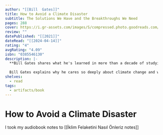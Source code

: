 ```yaml
---
author: "[[Bill  Gates]]"
title: How to Avoid a Climate Disaster
subtitle: The Solutions We Have and the Breakthroughs We Need
pages: 288
cover: https://i.gr-assets.com/images/S/compressed.photo.goodreads.com/books/1603822695l/52908942._SX318_.jpg
review: ""
datePublished: "[[2021]]"
dateRead: "[[2024-04-14]]"
rating: "4"
avgRating: "4.09"
isbn: "0385546130"
description: |-
  **Bill Gates shares what he's learned in more than a decade of studying climate change and investing in innovations to address the problems, and sets out a vision for how the world can build the tools it needs to get to zero greenhouse gas emissions.**  
    
  Bill Gates explains why he cares so deeply about climate change and what makes him optimistic that the world can prevent the worst impacts of the climate crisis. Gates says, "we can work on a local, national, and global level to build the technologies, businesses, and industries to avoid the worst impacts of climate change." His interest in climate change is a natural outgrowth of the efforts by his foundation to reduce poverty and disease. Climate change, according to Gates, will have the biggest impact on the people who have done the least to cause it. As a technologist, he has seen first-hand how innovation can change the world. By investing in research, inventing new technologies, and by deploying them quickly at large scale, Gates believes climate change can be addressed in meaningful ways. According to Gates, "to prevent the worst effects of climate change, we have to get to net-zero emissions of greenhouse gases. This problem is urgent, and the debate is complex, but I believe we can come together to invent new carbon-zero technologies, deploy the ones we have, and ultimately avoid a climate catastrophe."
shelves:
  - read
tags:
  - artifacts/book
---
```

#  How to Avoid a Climate Disaster
I took my audiobook notes to [[İklim Felaketini Nasıl Önleriz notes]] 
